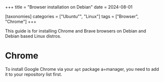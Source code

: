 +++
title = "Browser installation on Debian"
date = 2024-08-01

[taxonomies]
categories = ["Ubuntu"", "Linux"]
tags = ["Browser", "Chrome"]
+++

This guide is for installing Chrome and Brave browsers on Debian and Debian based Linux distros.

<!-- more -->

# Chrome

To install Google Chrome via your `apt` package a=manager, you need to add it to your repository list first.
